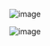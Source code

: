 ![image](https://github.com/kaveripawar/30-Days-JavaScript-Challenge/assets/99605204/fd06fe8d-a46d-402e-bf4f-ec6da9b10a5b)

![image](https://github.com/kaveripawar/30-Days-JavaScript-Challenge/assets/99605204/177b61d6-38bc-4e69-ba35-e560209da09c)

